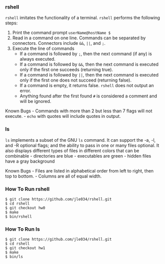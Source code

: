 ### rshell
`rshell` imitates the functionality of a terminal. `rshell` performs the following steps:

1. Print the command prompt `userName@hostName $` 
2. Read in a command on one line. Commands can be separated by connectors.
Connectors include `&&`, `||`, and `;`.
3. Execute the line of commands
	- If a command is followed by `;`, then the next command (if any) is always executed.
	- If a command is followed by `&&`, then the next command is executed only if the first one succeeds (returning true).
	- If a command is followed by `||`, then the next command is executed only if the first one does not succeed (returning false).
	- If a command is empty, it returns false. `rshell` does not output an error. 
	- Anything found after the first found `#` is considered a comment and will be ignored. 

Known Bugs
	- Commands with more than 2 but less than 7 flags will not execute.
	- `echo` with quotes will include quotes in output.

### ls
`ls` implements a subset of the GNU `ls` command. 
It can support the -a, -l, and -R optional flags; and the ability to pass in one or many files optional. 
It also displays different types of files in different colors that can be combinable
	- directories are blue
	- executables are green
	- hidden files have a gray background

Known Bugs 
	- Files are listed in alphabetical order from left to right, then top to bottom.
	- Columns are all of equal width.	

### How To Run rshell
```
$ git clone https://github.com/jle034/rshell.git
$ cd rshell
$ git checkout hw0
$ make
$ bin/rshell
```

### How To Run ls
```
$ git clone https://github.com/jle034/rshell.git
$ cd rshell
$ git checkout hw1
$ make
$ bin/ls
```
